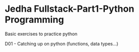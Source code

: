# Jedha Fullstack-Part1-Python Programming
Basic exercises to practice python

D01 - Catching up on python (functions, data types...)
